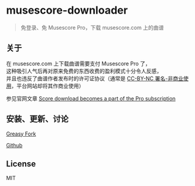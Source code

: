 
# musescore-downloader

> 免登录、免 Musescore Pro，下载 musescore.com 上的曲谱

## 关于

在 musescore.com 上下载曲谱需要支付 Musescore Pro 了，  
这种吸引人气后再对原来免费的东西收费的盈利模式十分令人反感，  
并且也违反了曲谱作者发布时的许可证协议（通常是 [CC-BY-NC 署名-非商业使用](https://creativecommons.org/licenses/by-nc/4.0/)，平台网站却将其作商业使用）

参见官网文章 [Score download becomes a part of the Pro subscription](https://musescore.com/groups/improving-musescore-com/discuss/5044610)

## 安装、更新、讨论

[Greasy Fork](https://greasyfork.org/scripts/391931)

[Github](https://github.com/Xmader/musescore-downloader)

## License

MIT
